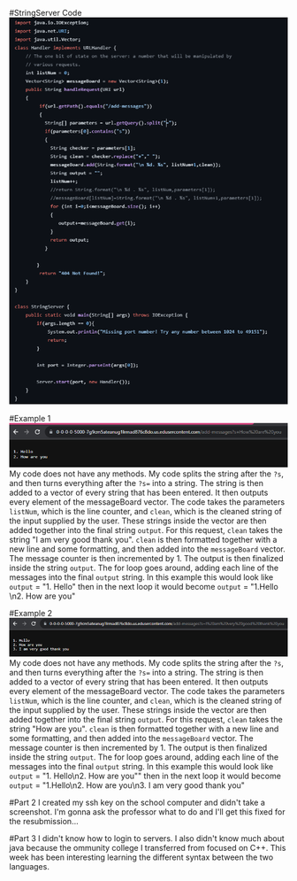 #StringServer Code
![serverCode](lab2Code.PNG)


#Example 1
![Example 1](lab2Example1.PNG)
My code does not have any methods. My code splits the string after the  `?s`, and then turns everything after the `?s=` into a string. The string is then added to a vector of every string that has been entered. It then outputs every element of the messageBoard vector. The code takes the parameters `listNum`, which is the line counter, and `clean`, which is the cleaned string of the input supplied by the user. These strings inside the vector are then added together into the final string `output`. For this request, `clean` takes the string "I am very good thank you". `clean` is then formatted together with a new line and some formatting, and then added into the `messageBoard` vector. The message counter is then incremented by 1. The output is then finalized inside the string `output`. The for loop goes around, adding each line of the messages into the final `output` string. In this example this would look like `output` =  "1. Hello" then in the next loop it would become `output` =  "1.Hello \n2. How are you"

#Example 2
![Example 2](lab2Example2.PNG)
My code does not have any methods. My code splits the string after the  `?s`, and then turns everything after the `?s=` into a string. The string is then added to a vector of every string that has been entered. It then outputs every element of the messageBoard vector. The code takes the parameters `listNum`, which is the line counter, and `clean`, which is the cleaned string of the input supplied by the user. These strings inside the vector are then added together into the final string `output`. For this request, `clean` takes the string "How are you". `clean` is then formatted together with a new line and some formatting, and then added into the `messageBoard` vector. The message counter is then incremented by 1. The output is then finalized inside the string `output`. The for loop goes around, adding each line of the messages into the final `output` string. In this example this would look like `output` =  "1. Hello\n2. How are you"" then in the next loop it would become `output` =  "1.Hello\n2. How are you\n3. I am very good thank you"

#Part 2
I created my ssh key on the school computer and didn't take a screenshot. I'm gonna ask the professor what to do and I'll get this fixed for the resubmission...

#Part 3
I didn't know how to login to servers. I also didn't know much about java because the ommunity college I transferred from focused on C++. This week has been interesting learning the different syntax between the two languages.
